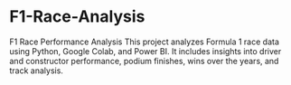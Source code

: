 # F1-Race-Analysis
F1 Race Performance Analysis This project analyzes Formula 1 race data using Python, Google Colab, and Power BI. It includes insights into driver and constructor performance, podium finishes, wins over the years, and track analysis. 
